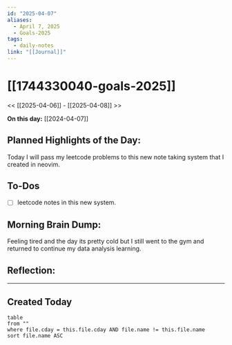 ```yaml
---
id: "2025-04-07"
aliases:
  - April 7, 2025
  - Goals-2025
tags:
  - daily-notes
link: "[[Journal]]"
---
```


# [[1744330040-goals-2025]]

<< [[2025-04-06]] - [[2025-04-08]] >>

**On this day:** [[2024-04-07]]

## Planned Highlights of the Day:
Today I will pass my leetcode problems to this new note taking system that I created in neovim.

## To-Dos
- [ ] leetcode notes in this new system.

## Morning Brain Dump:
Feeling tired and the day its pretty cold but I still went to the gym and returned to continue my data analysis learning.

## Reflection:

---

## Created Today
```dataview
table
from ""
where file.cday = this.file.cday AND file.name != this.file.name
sort file.name ASC
```

